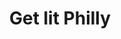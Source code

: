 ---
pid: ch701
title: Get lit Philly
location_transcription: South Philly
coordinates: "[-75.17096893046, 39.91809702238]"
zipcode: '19145'
gen_neighborhood: South Philadelphia
neighborhood: Passyunk
outside_phl: 
age: 
age_range: 
instagram: 
image_file_name: ch_701.jpg
proposal_transcription: More outdoor lighting, especially with parks
topic: Unknown
topic_summary: '0'
type: Infrastructure,Park
keywords_other: lighting, parks
credit: 
image_labels: 
twitter: 
facebook: 
permalink: "/monuments/ch701/"
layout: item-page
---